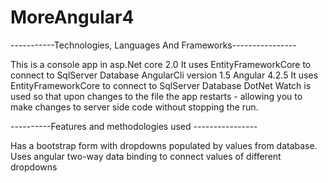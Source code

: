 # MoreAngular4

 -----------Technologies, Languages And Frameworks----------------

This is a console app in asp.Net core 2.0 
It uses EntityFrameworkCore to connect to SqlServer Database
AngularCli version 1.5 
Angular 4.2.5
It uses EntityFrameworkCore to connect to SqlServer Database
DotNet Watch is used so that upon changes to the file the app restarts - allowing you to make changes to server side code without 
stopping the run.





----------Features and methodologies used ----------------

Has a bootstrap form with dropdowns populated by values from database.
Uses angular two-way data binding to connect values of different dropdowns




